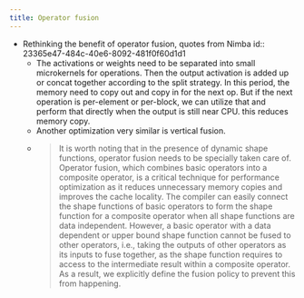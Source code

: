 ```yaml
---
title: Operator fusion
---
```

- Rethinking the benefit of operator fusion, quotes from Nimba
id:: 23365e47-484c-40e6-8092-481f0f60d1d1
	 - The activations or weights need to be separated into small microkernels for operations. Then the output activation is added up or concat together according to the split strategy. In this period, the memory need to copy out and copy in for the next op. But if the next operation is per-element or per-block, we can utilize that and perform that directly when the output is still near CPU. this reduces memory copy.
	 - Another optimization very similar is vertical fusion.
	 - > It is worth noting that in the presence of dynamic shape functions, operator fusion needs to be specially taken care of. Operator fusion, which combines basic operators into a composite operator, is a critical technique for performance optimization as it reduces unnecessary memory copies and improves the cache locality. The compiler can easily connect the shape functions of basic operators to form the shape function for a composite operator when all shape functions are data independent. However, a basic operator with a data dependent or upper bound shape function cannot be fused to other operators, i.e., taking the outputs of other operators as its inputs to fuse together, as the shape function requires to access to the intermediate result within a composite operator. As a result, we explicitly define the fusion policy to prevent this from happening.